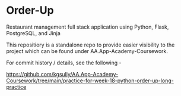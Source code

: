 # Order-Up
Restaurant management full stack application using Python, Flask, PostgreSQL, and Jinja

This repositiory is a standalone repo to provide easier visibility to the project which can be found under AA.App-Academy-Coursework.

For commit history / details, see the following -

https://github.com/kgsully/AA.App-Academy-Coursework/tree/main/practice-for-week-18-python-order-up-long-practice
